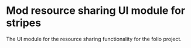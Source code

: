 # Mod resource sharing UI module for stripes

The UI module for the resource sharing functionality for the folio project. 
